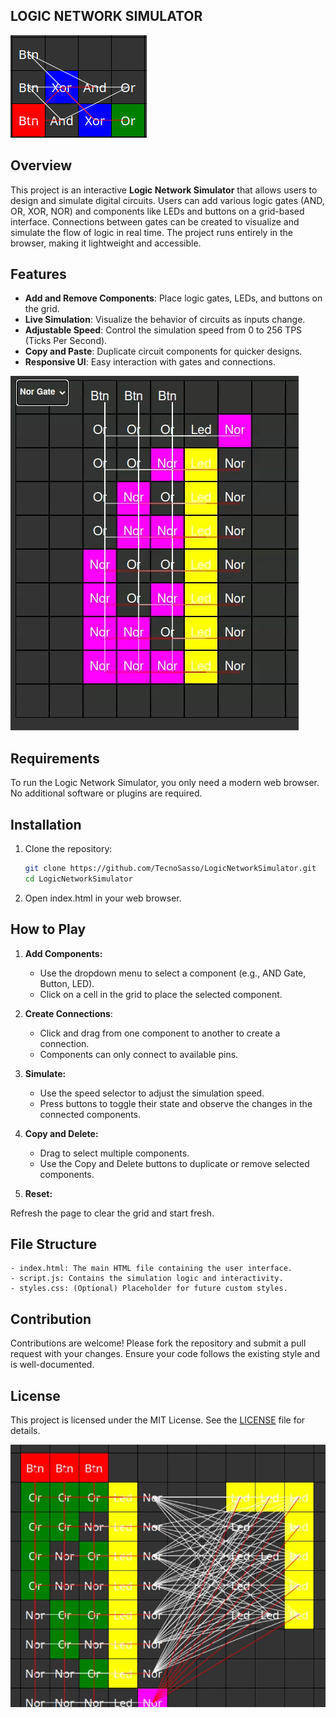 ## LOGIC NETWORK SIMULATOR

![Full Adder](img/logo.png "optional title")

## Overview

This project is an interactive **Logic Network Simulator** that allows users to design and simulate digital circuits. Users can add various logic gates (AND, OR, XOR, NOR) and components like LEDs and buttons on a grid-based interface. Connections between gates can be created to visualize and simulate the flow of logic in real time. The project runs entirely in the browser, making it lightweight and accessible.

## Features

- **Add and Remove Components**: Place logic gates, LEDs, and buttons on the grid.
- **Live Simulation**: Visualize the behavior of circuits as inputs change.
- **Adjustable Speed**: Control the simulation speed from 0 to 256 TPS (Ticks Per Second).
- **Copy and Paste**: Duplicate circuit components for quicker designs.
- **Responsive UI**: Easy interaction with gates and connections.


![Decoder](img/decoder.png "optional title")

## Requirements

To run the Logic Network Simulator, you only need a modern web browser. No additional software or plugins are required.

## Installation

1. Clone the repository:
   ```bash
   git clone https://github.com/TecnoSasso/LogicNetworkSimulator.git
   cd LogicNetworkSimulator
   ```
2. Open index.html in your web browser.

## How to Play

1. **Add Components:**

    - Use the dropdown menu to select a component (e.g., AND Gate, Button, LED).
    - Click on a cell in the grid to place the selected component.

2. **Create Connections**:

    - Click and drag from one component to another to create a connection.
    - Components can only connect to available pins.

3. **Simulate:**

    - Use the speed selector to adjust the simulation speed.
    - Press buttons to toggle their state and observe the changes in the connected components.

4. **Copy and Delete:**

    - Drag to select multiple components.
    - Use the Copy and Delete buttons to duplicate or remove selected components.

5. **Reset:**

Refresh the page to clear the grid and start fresh.
## File Structure
    - index.html: The main HTML file containing the user interface.
    - script.js: Contains the simulation logic and interactivity.
    - styles.css: (Optional) Placeholder for future custom styles.
## Contribution
Contributions are welcome! Please fork the repository and submit a pull request with your changes. Ensure your code follows the existing style and is well-documented.

## License
This project is licensed under the MIT License. See the [LICENSE](license) file for details.

![Seven Segment Display](img/seven_segment_display.png "optional title")

